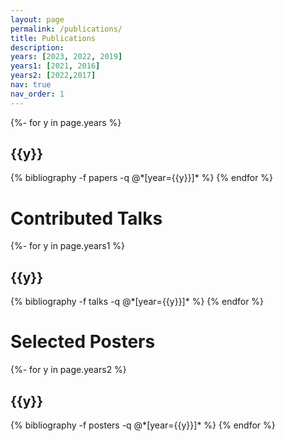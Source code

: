 ```yaml
---
layout: page
permalink: /publications/
title: Publications
description: 
years: [2023, 2022, 2019]
years1: [2021, 2016]
years2: [2022,2017]
nav: true
nav_order: 1
---
```

<!-- _pages/publications.md -->
<div class="publications">

{%- for y in page.years %}
  <h2 class="year">{{y}}</h2>
  {% bibliography -f papers -q @*[year={{y}}]* %}
{% endfor %}

</div>

<h1 class="post-title">Contributed Talks</h1>
<div class="publications">

{%- for y in page.years1 %}
  <h2 class="year">{{y}}</h2>
  {% bibliography -f talks -q @*[year={{y}}]* %} 
{% endfor %}

</div>

<h1 class="post-title">Selected Posters</h1>
<div class="publications">

{%- for y in page.years2 %}
  <h2 class="year">{{y}}</h2>
  {% bibliography -f posters -q @*[year={{y}}]* %} 
{% endfor %}

</div>
